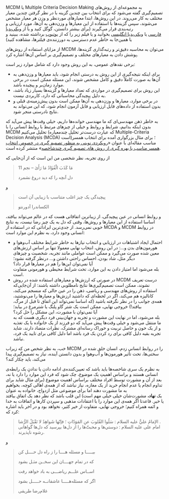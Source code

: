 MCDM یا Multiple Criteria Decision Making به مجموعه‌ای از روش‌های تصمیم‌گیری گفته می‌شود که برای انتخاب بین چندین گزینه با در نظر گرفتن چندین معیار مختلف به کار می‌روند. در این روش‌ها، ابتدا معیارهای موردنظر و وزن هر معیار مشخص می‌شوند، سپس گزینه‌ها با استفاده از این معیارها و وزن‌دهی به آن‌ها، مورد ارزیابی و رتبه‌بندی قرار می‌گیرند (برای بیشتر دانستن، گوگل کنید و یا از [ویکی‌پدیا فارسی](https://web.archive.org/web/20240215014705/https://fa.wikipedia.org/wiki/%D8%AA%D8%B5%D9%85%DB%8C%D9%85%E2%80%8C%DA%AF%DB%8C%D8%B1%DB%8C_%DA%86%D9%86%D8%AF%D9%85%D8%B9%DB%8C%D8%A7%D8%B1%D9%87) یا [ویکی‌پدیا انگلیسی](https://web.archive.org/web/20240215014705/https://en.wikipedia.org/wiki/Multiple-criteria_decision_analysis) بخوانید و یا فیلم زیر را که از [یوتیوب](https://web.archive.org/web/20240215014705/https://www.youtube.com/watch?v=7OoKJHvsUbo) برداشته شده، ببینید و یا همین‌جا به خاطر عدم دسترسی به دورزننده‌ی فیلترها، مشاهده کنید)

از مزایای استفاده از روش‌های MCDM می‌توان به محاسبه دقیق‌تر و رتبه‌گذاری گزینه‌ها، پوشش دادن به معیارهای مختلف و تصمیم‌گیری بر اساس آن‌ها اشاره کرد.

برخی نقدهای عمومی، به این روش وجود دارد که شامل موارد زیر است:

- برای اینکه نتیجه‌گیری از این روش به درستی انجام شود، باید معیارها و وزن‌دهی به آن‌ها به صورت کاملاً دقیق و کامل مشخص شوند، این مسئله ممکن است در برخی موارد زمان‌بر و پیچیده باشد.
- این روش برای تصمیم‌گیری در مواردی که تعداد معیارها و گزینه‌ها بسیار زیاد باشد، به دلیل پیچیدگی محاسباتی که دارد، کاربردی نیست.
- در برخی موارد، معیارها و وزن‌دهی به آن‌ها ممکن است بدون پیش‌زمینه‌ی قبلی و بدون استفاده از داده‌های قابل ارزیابی و قابل آزمون انجام شود، که این می‌تواند به نتایج نادرستی منجر شود.

به خاطر ذهن مهندسی‌ای که ما مهندسی خوانده‌ها داریم، خیلی وقت‌ها پیش می‌آید که بدون اینکه بدانیم، شرایط و روابط و خیلی از چیزهای مرتبط با روابط انسانی را با MCDM تحلیل می‌کنیم (که عبارت درست‌تر تحلیل چندمعیاره Multiple-Criteria Decision Analysis (MCDA) است)؛ برای مثال بزرگواری آمده برای انتخاب همسر مناسب مقاله‌ای با عنوان «[رویکردی نوینی به منظور تصمیم گیری در خصوص انتخاب همسر مناسب با بهره گیری از روش های تصمیم گیری چندشاخصه](https://web.archive.org/web/20240215014705/https://civilica.com/doc/1376544/)» منتشر کرده است.

از روی تجربه، نظر شخصی من این است که از آن‌جایی که

> مَا كَذَبَ الْفُؤَادُ مَا رَأَىٰ – نجم 11
> 
> دل آنچه را كه ديد دروغ نشمرد

و

> پیچیدگی یک چیز اغلب متناسب با زیبایی آن است
> 
> الکساندرا آدورنتو

و روابط انسانی در عین پیچیدگی، از زیباترین اتفاقاتی هست که در عالم می‌تواند بیافتد، اساسا استفاده از این معیارها و روش‌‌ها، وقتی که دل به یک چیز رضا نیست، به نتایج خوبی نمی‌رسد. از جدی‌ترین ایراداتی که در استفاده از MCDA و MCDM در روابط انسانی وجود دارد، به نظرم این موارد است:

- احتمال ایجاد اشتباهات در ارزیابی و انتخاب نیازها به خاطر شرایط مختلف آب‌وهوا و هورمون‌های بدن و…: در این روش، انتخاب نهایی معمولا تنها بر اساس ارزش‌های معین شده صورت می‌گیرد و ممکن است عواملی مانند تجربه، شخصیت و چیزهای دیگر مثل، شاد بودن، احساس راحتی داشتن و… درنظر گرفته نشود؛  
    آیا نمی‌توان این‌ها را هم در معیارها قرار داد؟  
    بله می‌شود اما امتیاز دادن به این موارد، تحت شرایط محیطی و هورمونی متفاوت است.
- در صورتی که ارزش‌ها و معیارهای استفاده شده در روش MCDM درست تعریف نشوند، ممکن است تصمیم‌گیری‌ها نتایج نامطلوبی داشته باشند: از آن‌جایی‌که استفاده از روش‌های مهندسی و ریاضی، ذهن را در عین حالی که منسجم می‌کند، کانالیزه هم می‌کند، اگر در لحظه‌ای که داشتید ارزش‌ها و معیارها را می‌نوشتید، همه‌ی جوانب را در نظر نگرفته باشید (که اساسا نمی‌تواند این اتفاق تا قبل از مرگ، بیافتد!) خروجی نهایی، ممکن است یک شتر گاو پلنگ یا شترمرغ در بیاید؛  
    آیا نمی‌توان با مشورت، این مشکل را حل کرد؟  
    بله می‌شود، اما در نهایت این مشورت و تجربه و جهان‌بینی فرد دیگری هست که به ما منتقل می‌شود و خیلی وقت‌ها پیش می‌آید که دو فرزند از یک خانواده با یک تغذیه و از یک خون و حاصل تربیت و خوراک رسانه‌ای مشترک، نظرات متضاد دارند، شاید تجربه بقیه دلیل کافی برای رد کردنِ یک فرد باشد اما دلیل کافی برای تایید یک فرد، نباشد.

خب، به نظر شخص من که زیراب MCDM را در روابط انسانی زدم، انسان خلق شده در سختی‌ها، تحت تأثیر هورمون‌ها و آب‌وهوا و بدون دانستن آینده، نیاز به تصمیم‌گیری پیدا می‌کند، باید چکار کند؟

به نظرم یک سری شاخصه‌ها باید باشد که تعیین‌کننده‌ی ادامه دادن یا ندادنِ یک رابطه‌ی انسانی هستند و براساس اهمیتِ یک موضوع، چک شود که فرد این موارد را دارد یا نه، بعد از آن و مشورت توسط افراد مختلف براساس اهمیت موضوع (برای مثال شاید برای تداوم انجام یا عدم انجام خرید از یک مغازه، نیاز نباشد که از همه‌ی اهالی کوچه، بخواهیم به ما مشورت دهند اما برای موضوعی مثل ازدواج، خانواده به عنوان یک **نهاد،** مشورت‌شان خیلی خیلی مهم است) این قلب باشد که نظر دهد یک اتفاق بیافتد یا خیر. قاعدتا اگر همه‌ی این موارد را با اعتقادات مذهبی و سپردن کارها و اتفاقات به خدا و ائمه همراه کنیم؛ خروجی نهایی، متفاوت از خیر کثیر، نخواهد بود و در آخر باید اشاره کرد که:

> الإمامُ عليٌّ عليه السلام : سَلُوا القُلوبَ عنِ المَوَدّاتِ ؛ فإنّها شَواهِدُ لا تَقْبَلُ الرُّشا .  
> امام على عليه السلام : دوستي‌ها و محبتّ‌ها را از دل‌ها بپرسيد كه دل‌ها گواهانى رشوه ناپذيرند.

و

> بیـــــا و مسئله هــــا را ز راه دل حــــل کن
> 
> که در تمام جهــــان این سخــن مثـل بشود
> 
> اســاس علـــم ریاضـــی به باد خواهد رفت
> 
> اگر که مسئله‌هـــــا عاشقانــه حـــــل بشود
> 
> غلام‌رضا طریقی
